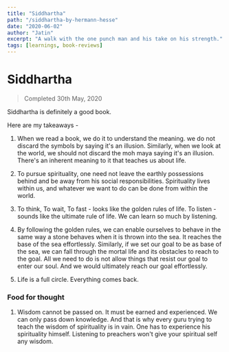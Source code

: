 ```yaml
---
title: "Siddhartha"
path: "/siddhartha-by-hermann-hesse"
date: "2020-06-02"
author: "Jatin"
excerpt: "A walk with the one punch man and his take on his strength."
tags: [learnings, book-reviews]
---
```


# Siddhartha

> Completed 30th May, 2020

Siddhartha is definitely a good book. 

Here are my takeaways -

1. When we read a book, we do it to understand the meaning. we do not discard the symbols by saying it's an illusion. Similarly, when we look at the world, we should not discard the moh maya saying it's an illusion. There's an inherent meaning to it that teaches us about life.

2. To pursue spirituality, one need not leave the earthly possessions behind and be away from his social responsibilities. Spirituality lives within us, and whatever we want to do can be done from within the world.

3. To think, To wait, To fast - looks like the golden rules of life. To listen - sounds like the ultimate rule of life. We can learn so much by listening.

4. By following the golden rules, we can enable ourselves to behave in the same way a stone behaves when it is thrown into the sea. It reaches the base of the sea effortlessly. Similarly, if we set our goal to be as base of the sea, we can fall through the mortal life and its obstacles to reach to the goal. All we need to do is not allow things that resist our goal to enter our soul. And we would ultimately reach our goal effortlessly.

5. Life is a full circle. Everything comes back.

### Food for thought

1. Wisdom cannot be passed on. It must be earned and experienced. We can only pass down knowledge.
And that is why every guru trying to teach the wisdom of spirituality is in vain. One has to experience his spirituality himself. Listening to preachers won't give your spiritual self any wisdom.
